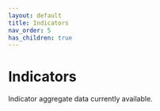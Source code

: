 ```yaml
---
layout: default
title: Indicators
nav_order: 5
has_children: true
---
```


# Indicators
 
Indicator aggregate data currently available.
